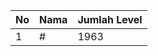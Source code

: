 | No | Nama            | Jumlah Level |
|----|-----------------|--------------|
| 1  | #    |    1963        |
